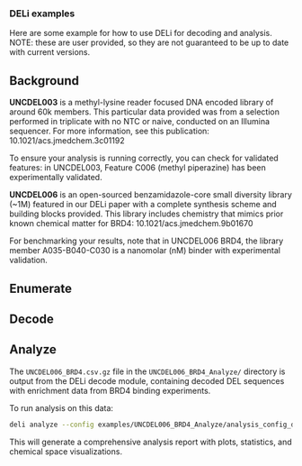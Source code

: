 ### DELi examples
Here are some example for how to use DELi for decoding and analysis.
NOTE: these are user provided, so they are not guaranteed to be up to date with current versions.

## Background

**UNCDEL003** is a methyl-lysine reader focused DNA encoded library of around 60k members. This particular data provided was from a selection performed in triplicate with no NTC or naive, conducted on an Illumina sequencer. For more information, see this publication:
10.1021/acs.jmedchem.3c01192

To ensure your analysis is running correctly, you can check for validated features: in UNCDEL003, Feature C006 (methyl piperazine) has been experimentally validated.

**UNCDEL006** is an open-sourced benzamidazole-core small diversity library (~1M) featured in our DELi paper with a complete synthesis scheme and building blocks provided. This library includes chemistry that mimics prior known chemical matter for BRD4: 10.1021/acs.jmedchem.9b01670

For benchmarking your results, note that in UNCDEL006 BRD4, the library member A035-B040-C030 is a nanomolar (nM) binder with experimental validation.

## Enumerate

## Decode

## Analyze

The `UNCDEL006_BRD4.csv.gz` file in the `UNCDEL006_BRD4_Analyze/` directory is output from the DELi decode module, containing decoded DEL sequences with enrichment data from BRD4 binding experiments.

To run analysis on this data:

```bash
deli analyze --config examples/UNCDEL006_BRD4_Analyze/analysis_config_del6.yaml
```

This will generate a comprehensive analysis report with plots, statistics, and chemical space visualizations.
